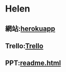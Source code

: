 # Helen

## 網站:[herokuapp](https://helen-ntou.herokuapp.com/HTMLs/home.html)
## Trello:[Trello](https://trello.com/b/2amh64r0/helen)
## PPT:[readme.html](https://github.com/qaz12312/softwareEngineeringProject/blob/master/readme.html)
